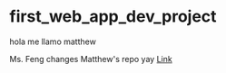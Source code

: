 # first_web_app_dev_project
hola me llamo matthew

Ms. Feng changes Matthew's repo yay
[Link](https://google.com)
